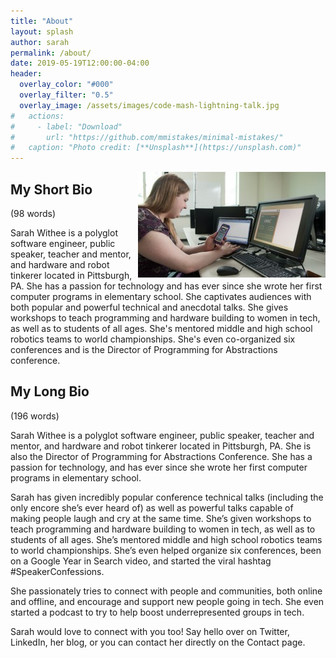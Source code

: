 ```yaml
---
title: "About"
layout: splash
author: sarah
permalink: /about/
date: 2019-05-19T12:00:00-04:00
header:
  overlay_color: "#000"
  overlay_filter: "0.5"
  overlay_image: /assets/images/code-mash-lightning-talk.jpg
#   actions:
#     - label: "Download"
#       url: "https://github.com/mmistakes/minimal-mistakes/"
#   caption: "Photo credit: [**Unsplash**](https://unsplash.com)"
---
```


<img src="/assets/images/sarah-mobile-app-umkc.jpg" style="float: right;" alt="Sarah working on a mobile app" />

## My Short Bio 
(98 words)

Sarah Withee is a polyglot software engineer, public speaker, teacher and mentor, and hardware and robot tinkerer 
located in Pittsburgh, PA. She has a passion for technology and has ever since she wrote her first computer programs 
in elementary school. She captivates audiences with both popular and powerful technical and anecdotal talks. She gives 
workshops to teach programming and hardware building to women in tech, as well as to students of all ages. She's 
mentored middle and high school robotics teams to world championships. She's even co-organized six conferences and is 
the Director of Programming for Abstractions conference. 


## My Long Bio
(196 words)

Sarah Withee is a polyglot software engineer, public speaker, teacher and mentor, and hardware and robot tinkerer 
located in Pittsburgh, PA. She is also the Director of Programming for Abstractions Conference. She has a passion for 
technology, and has ever since she wrote her first computer programs in elementary school.

Sarah has given incredibly popular conference technical talks (including the only encore she’s ever heard of) as well 
as powerful talks capable of making people laugh and cry at the same time. She’s given workshops to teach programming 
and hardware building to women in tech, as well as to students of all ages. She’s mentored middle and high school 
robotics teams to world championships. She’s even helped organize six conferences, been on a Google Year in Search 
video, and started the viral hashtag #SpeakerConfessions.

She passionately tries to connect with people and communities, both online and offline, and encourage and support new 
people going in tech. She even started a podcast to try to help boost underrepresented groups in tech.

Sarah would love to connect with you too! Say hello over on Twitter, LinkedIn, her blog, or you can contact her 
directly on the Contact page.
